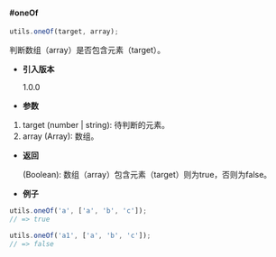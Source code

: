 <!-- markdownlint-disable-next-line -->
#### #oneOf

```javascript
utils.oneOf(target, array);
```

判断数组（array）是否包含元素（target）。

- **引入版本**

    1.0.0

- **参数**

1. target (number | string): 待判断的元素。
2. array (Array): 数组。

- **返回**

    (Boolean): 数组（array）包含元素（target）则为true，否则为false。

- **例子**

```javascript
utils.oneOf('a', ['a', 'b', 'c']);
// => true

utils.oneOf('a1', ['a', 'b', 'c']);
// => false
```
